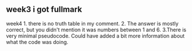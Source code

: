 week3
    i got fullmark
---
week4
    1. there is no truth table in my comment.
    2. The answer is mostly correct, but you didn't mention it was numbers between 1 and 6.
    3.There is very minimal pseudocode. Could have added a bit more information about what the code was doing.